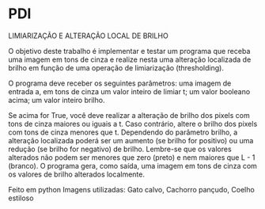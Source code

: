 # PDI

LIMIARIZAÇÃO E ALTERAÇÃO LOCAL DE BRILHO

O objetivo deste trabalho é implementar e testar um programa que receba uma imagem em tons de cinza e realize nesta uma alteração localizada de brilho em função de uma operação de limiarização (thresholding).

O programa deve receber os seguintes parâmetros:
uma imagem de entrada a, em tons de cinza
um valor inteiro de limiar t;
um valor booleano acima;
um valor inteiro brilho. 

Se acima for True, você deve realizar a alteração de brilho dos pixels com tons de cinza maiores ou iguais a t. Caso contrário, altere o brilho dos pixels com tons de cinza menores que t.
Dependendo do parâmetro brilho, a alteração localizada poderá ser um aumento (se brilho for positivo) ou uma redução (se brilho for negativo) de brilho.
Lembre-se que os valores alterados não podem ser menores que zero (preto) e nem maiores que L - 1 (branco).
O programa gera, como saída, uma imagem em tons de cinza com os valores de brilho alterados localmente.

Feito em python
Imagens utilizadas:
Gato calvo, Cachorro pançudo, Coelho estiloso
